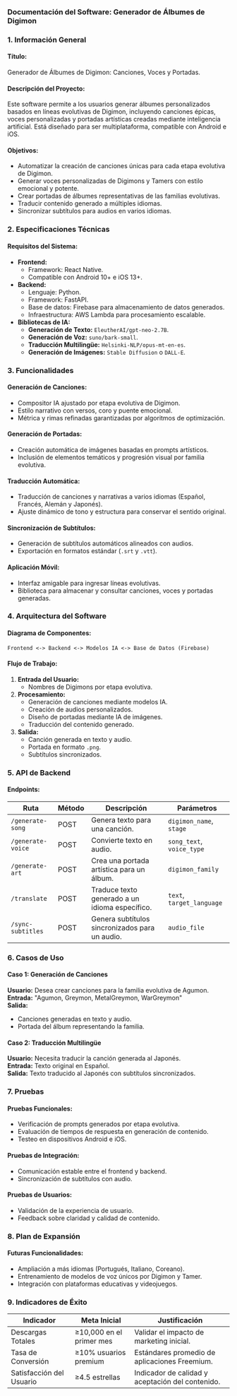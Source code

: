 ### **Documentación del Software: Generador de Álbumes de Digimon**

### **1. Información General**

#### **Título:**
Generador de Álbumes de Digimon: Canciones, Voces y Portadas.

#### **Descripción del Proyecto:**
Este software permite a los usuarios generar álbumes personalizados basados en líneas evolutivas de Digimon, incluyendo canciones épicas, voces personalizadas y portadas artísticas creadas mediante inteligencia artificial. Está diseñado para ser multiplataforma, compatible con Android e iOS.

#### **Objetivos:**
- Automatizar la creación de canciones únicas para cada etapa evolutiva de Digimon.
- Generar voces personalizadas de Digimons y Tamers con estilo emocional y potente.
- Crear portadas de álbumes representativas de las familias evolutivas.
- Traducir contenido generado a múltiples idiomas.
- Sincronizar subtítulos para audios en varios idiomas.

### **2. Especificaciones Técnicas**

#### **Requisitos del Sistema:**
- **Frontend:**
  - Framework: React Native.
  - Compatible con Android 10+ e iOS 13+.
- **Backend:**
  - Lenguaje: Python.
  - Framework: FastAPI.
  - Base de datos: Firebase para almacenamiento de datos generados.
  - Infraestructura: AWS Lambda para procesamiento escalable.
- **Bibliotecas de IA:**
  - **Generación de Texto:** `EleutherAI/gpt-neo-2.7B`.
  - **Generación de Voz:** `suno/bark-small`.
  - **Traducción Multilingüe:** `Helsinki-NLP/opus-mt-en-es`.
  - **Generación de Imágenes:** `Stable Diffusion` o `DALL-E`.

### **3. Funcionalidades**

#### **Generación de Canciones:**
- Compositor IA ajustado por etapa evolutiva de Digimon.
- Estilo narrativo con versos, coro y puente emocional.
- Métrica y rimas refinadas garantizadas por algoritmos de optimización.

#### **Generación de Portadas:**
- Creación automática de imágenes basadas en prompts artísticos.
- Inclusión de elementos temáticos y progresión visual por familia evolutiva.

#### **Traducción Automática:**
- Traducción de canciones y narrativas a varios idiomas (Español, Francés, Alemán y Japonés).
- Ajuste dinámico de tono y estructura para conservar el sentido original.

#### **Sincronización de Subtítulos:**
- Generación de subtítulos automáticos alineados con audios.
- Exportación en formatos estándar (`.srt` y `.vtt`).

#### **Aplicación Móvil:**
- Interfaz amigable para ingresar líneas evolutivas.
- Biblioteca para almacenar y consultar canciones, voces y portadas generadas.

### **4. Arquitectura del Software**

#### **Diagrama de Componentes:**
```
Frontend <-> Backend <-> Modelos IA <-> Base de Datos (Firebase)
```

#### **Flujo de Trabajo:**
1. **Entrada del Usuario:**
   - Nombres de Digimons por etapa evolutiva.
2. **Procesamiento:**
   - Generación de canciones mediante modelos IA.
   - Creación de audios personalizados.
   - Diseño de portadas mediante IA de imágenes.
   - Traducción del contenido generado.
3. **Salida:**
   - Canción generada en texto y audio.
   - Portada en formato `.png`.
   - Subtítulos sincronizados.

### **5. API de Backend**

#### **Endpoints:**
| **Ruta**               | **Método** | **Descripción**                                                        | **Parámetros**          |
|-------------------------|------------|------------------------------------------------------------------------|--------------------------|
| `/generate-song`        | POST       | Genera texto para una canción.                                         | `digimon_name`, `stage` |
| `/generate-voice`       | POST       | Convierte texto en audio.                                              | `song_text`, `voice_type` |
| `/generate-art`         | POST       | Crea una portada artística para un álbum.                              | `digimon_family`         |
| `/translate`            | POST       | Traduce texto generado a un idioma específico.                         | `text`, `target_language`|
| `/sync-subtitles`       | POST       | Genera subtítulos sincronizados para un audio.                         | `audio_file`            |

### **6. Casos de Uso**

#### **Caso 1: Generación de Canciones**
**Usuario:** Desea crear canciones para la familia evolutiva de Agumon.  
**Entrada:** "Agumon, Greymon, MetalGreymon, WarGreymon"  
**Salida:**  
- Canciones generadas en texto y audio.
- Portada del álbum representando la familia.

#### **Caso 2: Traducción Multilingüe**
**Usuario:** Necesita traducir la canción generada al Japonés.  
**Entrada:** Texto original en Español.  
**Salida:** Texto traducido al Japonés con subtítulos sincronizados.

### **7. Pruebas**

#### **Pruebas Funcionales:**
- Verificación de prompts generados por etapa evolutiva.
- Evaluación de tiempos de respuesta en generación de contenido.
- Testeo en dispositivos Android e iOS.

#### **Pruebas de Integración:**
- Comunicación estable entre el frontend y backend.
- Sincronización de subtítulos con audio.

#### **Pruebas de Usuarios:**
- Validación de la experiencia de usuario.
- Feedback sobre claridad y calidad de contenido.

### **8. Plan de Expansión**

#### **Futuras Funcionalidades:**
- Ampliación a más idiomas (Portugués, Italiano, Coreano).
- Entrenamiento de modelos de voz únicos por Digimon y Tamer.
- Integración con plataformas educativas y videojuegos.

### **9. Indicadores de Éxito**

| **Indicador**             | **Meta Inicial**       | **Justificación**                                        |
|---------------------------|------------------------|----------------------------------------------------------|
| Descargas Totales         | ≥10,000 en el primer mes | Validar el impacto de marketing inicial.                |
| Tasa de Conversión        | ≥10% usuarios premium | Estándares promedio de aplicaciones Freemium.           |
| Satisfacción del Usuario  | ≥4.5 estrellas         | Indicador de calidad y aceptación del contenido.         |
